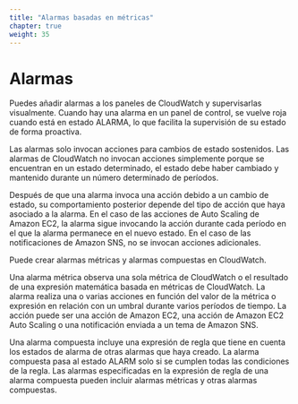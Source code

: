 ```yaml
---
title: "Alarmas basadas en métricas"
chapter: true
weight: 35
---
```


# Alarmas

Puedes añadir alarmas a los paneles de CloudWatch y supervisarlas visualmente. Cuando hay una alarma en un panel de control, se vuelve roja cuando está en estado ALARMA, lo que facilita la supervisión de su estado de forma proactiva. 

Las alarmas solo invocan acciones para cambios de estado sostenidos. Las alarmas de CloudWatch no invocan acciones simplemente porque se encuentran en un estado determinado, el estado debe haber cambiado y mantenido durante un número determinado de períodos.

Después de que una alarma invoca una acción debido a un cambio de estado, su comportamiento posterior depende del tipo de acción que haya asociado a la alarma. En el caso de las acciones de Auto Scaling de Amazon EC2, la alarma sigue invocando la acción durante cada período en el que la alarma permanece en el nuevo estado. En el caso de las notificaciones de Amazon SNS, no se invocan acciones adicionales.

Puede crear alarmas métricas y alarmas compuestas en CloudWatch. 

Una alarma métrica observa una sola métrica de CloudWatch o el resultado de una expresión matemática basada en métricas de CloudWatch. La alarma realiza una o varias acciones en función del valor de la métrica o expresión en relación con un umbral durante varios períodos de tiempo. La acción puede ser una acción de Amazon EC2, una acción de Amazon EC2 Auto Scaling o una notificación enviada a un tema de Amazon SNS.

Una alarma compuesta incluye una expresión de regla que tiene en cuenta los estados de alarma de otras alarmas que haya creado. La alarma compuesta pasa al estado ALARM solo si se cumplen todas las condiciones de la regla. Las alarmas especificadas en la expresión de regla de una alarma compuesta pueden incluir alarmas métricas y otras alarmas compuestas.